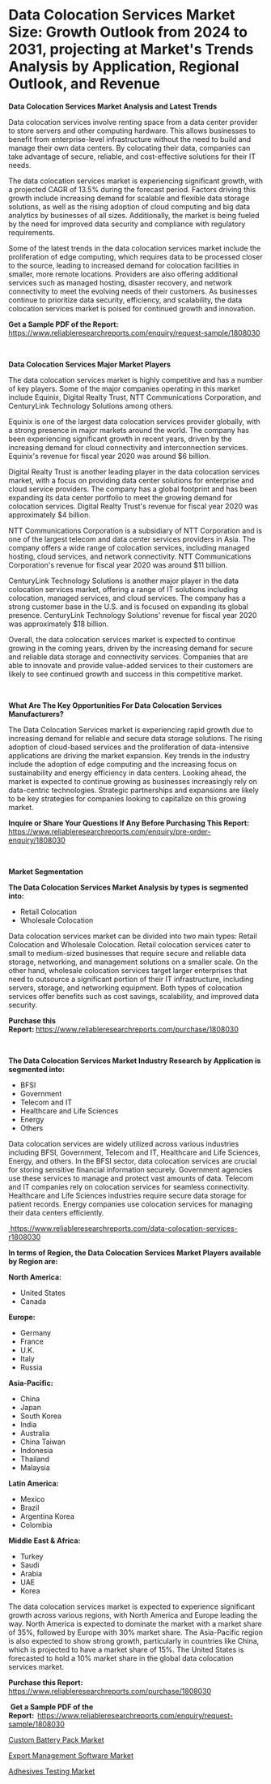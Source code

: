 <p><h1>Data Colocation Services Market Size: Growth Outlook from 2024 to 2031, projecting at Market's Trends Analysis by Application, Regional Outlook, and Revenue</h1></p><p><strong>Data Colocation Services Market Analysis and Latest Trends</strong></p>
<p><p>Data colocation services involve renting space from a data center provider to store servers and other computing hardware. This allows businesses to benefit from enterprise-level infrastructure without the need to build and manage their own data centers. By colocating their data, companies can take advantage of secure, reliable, and cost-effective solutions for their IT needs.</p><p>The data colocation services market is experiencing significant growth, with a projected CAGR of 13.5% during the forecast period. Factors driving this growth include increasing demand for scalable and flexible data storage solutions, as well as the rising adoption of cloud computing and big data analytics by businesses of all sizes. Additionally, the market is being fueled by the need for improved data security and compliance with regulatory requirements.</p><p>Some of the latest trends in the data colocation services market include the proliferation of edge computing, which requires data to be processed closer to the source, leading to increased demand for colocation facilities in smaller, more remote locations. Providers are also offering additional services such as managed hosting, disaster recovery, and network connectivity to meet the evolving needs of their customers. As businesses continue to prioritize data security, efficiency, and scalability, the data colocation services market is poised for continued growth and innovation.</p></p>
<p><strong>Get a Sample PDF of the Report:&nbsp;</strong> <a href="https://www.reliableresearchreports.com/enquiry/request-sample/1808030">https://www.reliableresearchreports.com/enquiry/request-sample/1808030</a></p>
<p>&nbsp;</p>
<p><strong>Data Colocation Services Major Market Players</strong></p>
<p><p>The data colocation services market is highly competitive and has a number of key players. Some of the major companies operating in this market include Equinix, Digital Realty Trust, NTT Communications Corporation, and CenturyLink Technology Solutions among others. </p><p>Equinix is one of the largest data colocation services provider globally, with a strong presence in major markets around the world. The company has been experiencing significant growth in recent years, driven by the increasing demand for cloud connectivity and interconnection services. Equinix's revenue for fiscal year 2020 was around $6 billion.</p><p>Digital Realty Trust is another leading player in the data colocation services market, with a focus on providing data center solutions for enterprise and cloud service providers. The company has a global footprint and has been expanding its data center portfolio to meet the growing demand for colocation services. Digital Realty Trust's revenue for fiscal year 2020 was approximately $4 billion.</p><p>NTT Communications Corporation is a subsidiary of NTT Corporation and is one of the largest telecom and data center services providers in Asia. The company offers a wide range of colocation services, including managed hosting, cloud services, and network connectivity. NTT Communications Corporation's revenue for fiscal year 2020 was around $11 billion.</p><p>CenturyLink Technology Solutions is another major player in the data colocation services market, offering a range of IT solutions including colocation, managed services, and cloud services. The company has a strong customer base in the U.S. and is focused on expanding its global presence. CenturyLink Technology Solutions' revenue for fiscal year 2020 was approximately $18 billion.</p><p>Overall, the data colocation services market is expected to continue growing in the coming years, driven by the increasing demand for secure and reliable data storage and connectivity services. Companies that are able to innovate and provide value-added services to their customers are likely to see continued growth and success in this competitive market.</p></p>
<p>&nbsp;</p>
<p><strong>What Are The Key Opportunities For Data Colocation Services Manufacturers?</strong></p>
<p><p>The Data Colocation Services market is experiencing rapid growth due to increasing demand for reliable and secure data storage solutions. The rising adoption of cloud-based services and the proliferation of data-intensive applications are driving the market expansion. Key trends in the industry include the adoption of edge computing and the increasing focus on sustainability and energy efficiency in data centers. Looking ahead, the market is expected to continue growing as businesses increasingly rely on data-centric technologies. Strategic partnerships and expansions are likely to be key strategies for companies looking to capitalize on this growing market.</p></p>
<p><strong>Inquire or Share Your Questions If Any Before Purchasing This Report:</strong> <a href="https://www.reliableresearchreports.com/enquiry/pre-order-enquiry/1808030">https://www.reliableresearchreports.com/enquiry/pre-order-enquiry/1808030</a></p>
<p>&nbsp;</p>
<p><strong>Market Segmentation</strong></p>
<p><strong>The Data Colocation Services Market Analysis by types is segmented into:</strong></p>
<p><ul><li>Retail Colocation</li><li>Wholesale Colocation</li></ul></p>
<p><p>Data colocation services market can be divided into two main types: Retail Colocation and Wholesale Colocation. Retail colocation services cater to small to medium-sized businesses that require secure and reliable data storage, networking, and management solutions on a smaller scale. On the other hand, wholesale colocation services target larger enterprises that need to outsource a significant portion of their IT infrastructure, including servers, storage, and networking equipment. Both types of colocation services offer benefits such as cost savings, scalability, and improved data security.</p></p>
<p><strong>Purchase this Report:&nbsp;</strong><a href="https://www.reliableresearchreports.com/purchase/1808030">https://www.reliableresearchreports.com/purchase/1808030</a></p>
<p>&nbsp;</p>
<p><strong>The Data Colocation Services Market Industry Research by Application is segmented into:</strong></p>
<p><ul><li>BFSI</li><li>Government</li><li>Telecom and IT</li><li>Healthcare and Life Sciences</li><li>Energy</li><li>Others</li></ul></p>
<p><p>Data colocation services are widely utilized across various industries including BFSI, Government, Telecom and IT, Healthcare and Life Sciences, Energy, and others. In the BFSI sector, data colocation services are crucial for storing sensitive financial information securely. Government agencies use these services to manage and protect vast amounts of data. Telecom and IT companies rely on colocation services for seamless connectivity. Healthcare and Life Sciences industries require secure data storage for patient records. Energy companies use colocation services for managing their data centers efficiently.</p></p>
<p><a href="https://www.reliableresearchreports.com/data-colocation-services-r1808030">&nbsp;https://www.reliableresearchreports.com/data-colocation-services-r1808030</a></p>
<p><strong>In terms of Region, the Data Colocation Services Market Players available by Region are:</strong></p>
<p>
    <p> <strong> North America: </strong>
        <ul>
            <li>United States</li>
            <li>Canada</li>
        </ul>
        </p> 
    <p> <strong> Europe: </strong>
        <ul>
            <li>Germany</li>
            <li>France</li>
            <li>U.K.</li>
            <li>Italy</li>
            <li>Russia</li>
        </ul>
        </p> 
    <p> <strong> Asia-Pacific: </strong>
        <ul>
            <li>China</li>
            <li>Japan</li>
            <li>South Korea</li>
            <li>India</li>
            <li>Australia</li>
            <li>China Taiwan</li>
            <li>Indonesia</li>
            <li>Thailand</li>
            <li>Malaysia</li>
        </ul>
        </p> 
    <p> <strong> Latin America: </strong>
        <ul>
            <li>Mexico</li>
            <li>Brazil</li>
            <li>Argentina Korea</li>
            <li>Colombia</li>
        </ul>
        </p> 
    <p> <strong> Middle East & Africa: </strong>
        <ul>
            <li>Turkey</li>
            <li>Saudi</li>
            <li>Arabia</li>
            <li>UAE</li>
            <li>Korea</li>
        </ul>
    </p>
    </p>
<p><p>The data colocation services market is expected to experience significant growth across various regions, with North America and Europe leading the way. North America is expected to dominate the market with a market share of 35%, followed by Europe with 30% market share. The Asia-Pacific region is also expected to show strong growth, particularly in countries like China, which is projected to have a market share of 15%. The United States is forecasted to hold a 10% market share in the global data colocation services market.</p></p>
<p><strong>Purchase this Report: </strong><a href="https://www.reliableresearchreports.com/purchase/1808030">https://www.reliableresearchreports.com/purchase/1808030</a></p>
<p>&nbsp;<strong>Get a Sample PDF of the Report:&nbsp;&nbsp;</strong><a href="https://www.reliableresearchreports.com/enquiry/request-sample/1808030">https://www.reliableresearchreports.com/enquiry/request-sample/1808030</a></p>
<p><strong></strong></p>
<p><p><a href="https://github.com/faisalayoob601/Market-Research-Report-List-1/blob/main/custom-battery-pack-market.md">Custom Battery Pack Market</a></p><p><a href="https://github.com/santosh758595/Market-Research-Report-List-5/blob/main/export-management-software-market.md">Export Management Software Market</a></p><p><a href="https://github.com/nafiafirdania/Market-Research-Report-List-1/blob/main/adhesives-testing-market.md">Adhesives Testing Market</a></p></p>